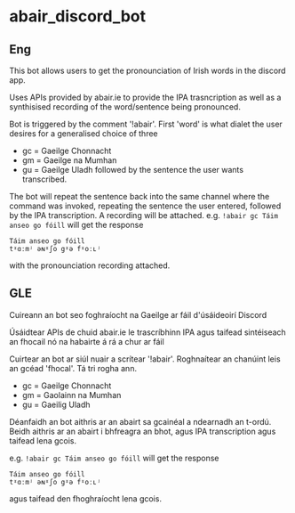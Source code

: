 # abair_discord_bot

## Eng
This bot allows users to get the pronounciation of Irish words in the discord app. 

Uses APIs provided by abair.ie to provide the IPA trasncription as well as a synthisised recording of the word/sentence being pronounced.

Bot is triggered by the comment '!abair'. First 'word' is what dialet the user desires for a generalised choice of three
- gc = Gaeilge Chonnacht
- gm = Gaeilge na Mumhan
- gu = Gaeilge Uladh
followed by the sentence the user wants transcribed.

The bot will repeat the sentence back into the same channel where the command was invoked, repeating the sentence the user entered, followed by the IPA transcription.
A recording will be attached.
e.g.
`!abair gc Táim anseo go fóill`
will get the response
```
Táim anseo go fóill
tˠɑːmʲ əɴˠʃo gˠə fˠoːʟʲ
```
with the pronounciation recording attached.

## GLE
Cuireann an bot seo foghraíocht na Gaeilge ar fáil d'úsáideoirí Discord

Úsáidtear APIs de chuid abair.ie le trascríbhinn IPA agus taifead sintéiseach an fhocail nó na habairte á rá a chur ar fáil 

Cuirtear an bot ar siúl nuair a scrítear '!abair'. Roghnaítear an chanúint leis an gcéad 'fhocal'. Tá tri rogha ann.
- gc = Gaeilge Chonnacht
- gm = Gaolainn na Mumhan
- gu = Gaeilig Uladh

Déanfaidh an bot aithris ar an abairt sa gcainéal a ndearnadh an t-ordú. Beidh aithris ar an abairt i bhfreagra an bhot, agus IPA transcription agus taifead lena gcois.

e.g.
`!abair gc Táim anseo go fóill`
will get the response
```
Táim anseo go fóill
tˠɑːmʲ əɴˠʃo gˠə fˠoːʟʲ
```
agus taifead den fhoghraíocht lena gcois.
